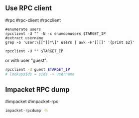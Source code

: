 Use RPC client
---
#rpc #rpc-client #rpcclient

```shell
#enumerate users
rpcclient -U "" -N -c enumdomusers $TARGET_IP
#extract username
grep -o 'user:\[[^]]*\]' users | awk -F'[][]' '{print $2}'

```

```shell
rpcclient -U "" $TARGET_IP
```

or with user "guest":

```bash
rpcclient -U guest $TARGET_IP
# lookupsids = sids -> username
```

Impacket RPC dump
---
#impacket #impacket-rpc

```bash
impacket-rpcdump -h
```
